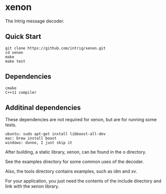 # xenon
The Intrig message decoder.

## Quick Start

    git clone https://github.com/intrig/xenon.git
    cd xenon
    make 
    make test

## Dependencies

    cmake
    C++11 compiler

## Additinal dependencies

These dependencies are not required for xenon, but are for running some tests.

    ubuntu: sudo apt-get install libboost-all-dev
    mac: brew install boost
    windows: dunno, I just skip it

After building, a static library, xenon, can be found in the o directory.

See the examples directory for some common uses of the decoder.

Also, the tools directory contains examples, such as idm and xv.

For your application, you just need the contents of the include directory and link with the xenon library.


